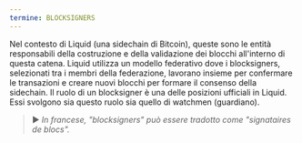 ```yaml
---
termine: BLOCKSIGNERS
---
```


Nel contesto di Liquid (una sidechain di Bitcoin), queste sono le entità responsabili della costruzione e della validazione dei blocchi all'interno di questa catena. Liquid utilizza un modello federativo dove i blocksigners, selezionati tra i membri della federazione, lavorano insieme per confermare le transazioni e creare nuovi blocchi per formare il consenso della sidechain. Il ruolo di un blocksigner è una delle posizioni ufficiali in Liquid. Essi svolgono sia questo ruolo sia quello di watchmen (guardiano).

> ► *In francese, "blocksigners" può essere tradotto come "signataires de blocs".*